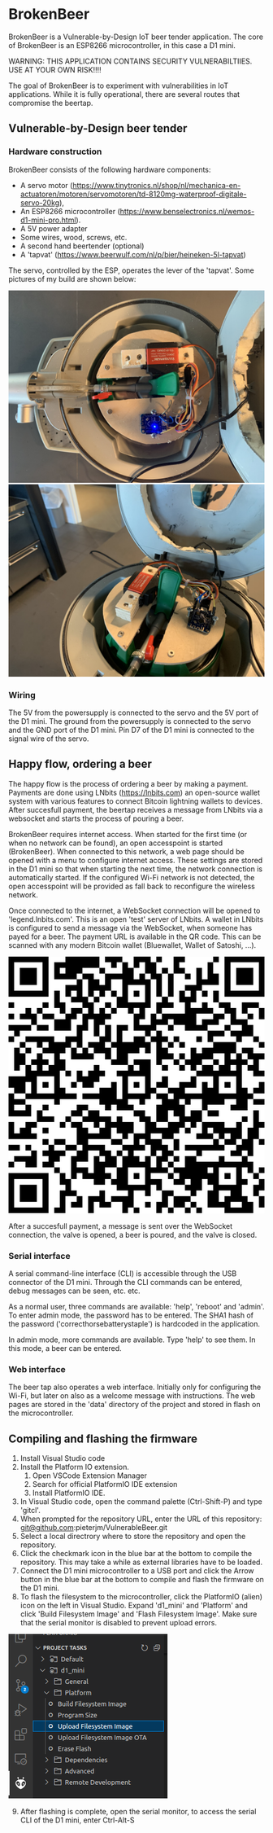 # BrokenBeer

BrokenBeer is a Vulnerable-by-Design IoT beer tender application. The core of BrokenBeer is an ESP8266 microcontroller, in this case a D1 mini.

WARNING: THIS APPLICATION CONTAINS SECURITY VULNERABILTIIES. USE AT YOUR OWN RISK!!!!

The goal of BrokenBeer is to experiment with vulnerabilities in IoT applications. While it is fully operational, there are several routes that compromise the beertap.

## Vulnerable-by-Design beer tender

### Hardware construction
BrokenBeer consists of the following hardware components:
  * A servo motor (https://www.tinytronics.nl/shop/nl/mechanica-en-actuatoren/motoren/servomotoren/td-8120mg-waterproof-digitale-servo-20kg),
  * An ESP8266 microcontroller (https://www.benselectronics.nl/wemos-d1-mini-pro.html).
  * A 5V power adapter
  * Some wires, wood, screws, etc. 
  * A second hand beertender (optional)
  * A 'tapvat' (https://www.beerwulf.com/nl/p/bier/heineken-5l-tapvat)

The servo, controlled by the ESP, operates the lever of the 'tapvat'. Some pictures of my build are shown below:

![](/topview.jpg) ![](/overview.jpg)

### Wiring

The 5V from the powersupply is connected to the servo and the 5V port of the D1 mini. The ground from the powersupply is connected to the servo and the GND port of the D1 mini. Pin D7 of the D1 mini is connected to the signal wire of the servo. 

## Happy flow, ordering a beer

The happy flow is the process of ordering a beer by making a payment. Payments are done using LNbits (https://lnbits.com) an open-source wallet system with various features to connect Bitcoin lightning wallets to devices. After succesfull payment, the beertap receives a message from LNbits via a websocket and starts the process of pouring a beer. 

BrokenBeer requires internet access. When started for the first time (or when no network can be found), an open accesspoint is started (BrokenBeer). When connected to this network, a web page should be opened with a menu to configure internet access. These settings are stored in the D1 mini so that when starting the next time, the network connection is automatically started. If the configured Wi-Fi network is not detected, the open accesspoint will be provided as fall back to reconfigure the wireless network.

Once connected to the internet, a WebSocket connection will be opened to 'legend.lnbits.com'. This is an open 'test' server of LNbits. A wallet in LNbits is configured to send a message via the WebSocket, when someone has payed for a beer. The payment URL is available in the QR code. This can be scanned with any modern Bitcoin wallet (Bluewallet, Wallet of Satoshi, ...).

![](data/lnurlpaymentvulnerablebeer.png)

After a succesfull payment, a message is sent over the WebSocket connection, the valve is opened, a beer is poured, and the valve is closed. 

### Serial interface
A serial command-line interface (CLI) is accessible through the USB connector of the D1 mini. Through the CLI commands can be entered, debug messages can be seen, etc. etc.

As a normal user, three commands are available: 'help', 'reboot' and 'admin'. To enter admin mode, the password has to be entered. The SHA1 hash of the password ('correcthorsebatterystaple') is hardcoded in the application. 

In admin mode, more commands are available. Type 'help' to see them. In this mode, a beer can be entered. 

### Web interface
The beer tap also operates a web interface. Initially only for configuring the Wi-Fi, but later on also as a welcome message with instructions. The web pages are stored in the 'data' directory of the project and stored in flash on the microcontroller.

## Compiling and flashing the firmware

 1. Install Visual Studio code
 2. Install the Platform IO extension. 
    1. Open VSCode Extension Manager
    2. Search for official PlatformIO IDE extension
    3. Install PlatformIO IDE.
 3. In Visual Studio code, open the command palette (Ctrl-Shift-P) and type 'gitcl'.
 4. When prompted for the repository URL, enter the URL of this repository: git@github.com:pieterjm/VulnerableBeer.git
 5. Select a local directrory where to store the repository and open the repository.
 6. Click the checkmark icon in the blue bar at the bottom to compile the repository. This may take a while as external libraries have to be loaded.
 7. Connect the D1 mini microcontroller to a USB port and click the Arrow button in the blue bar at the bottom to compile and flash the firmware on the D1 mini. 
 8. To flash the filesystem to the microcontroller, click the PlatformIO (alien) icon on the left in Visual Studio. Expand 'd1_mini' and 'Platform' and click 'Build Filesystem Image' and 'Flash Filesystem Image'. Make sure that the serial monitor is disabled to prevent upload errors.

![Uploading Filesystem](flash_filesystem.png)

 9. After flashing is complete, open the serial monitor, to access the serial CLI of the D1 mini, enter Ctrl-Alt-S
 
 
 
 
  
